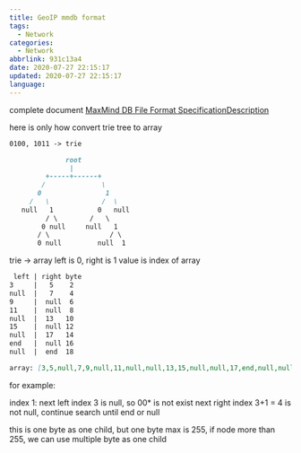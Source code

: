 ```yaml
---
title: GeoIP mmdb format
tags:
  - Network
categories:
  - Network
abbrlink: 931c13a4
date: 2020-07-27 22:15:17
updated: 2020-07-27 22:15:17
language:
---
```


complete document [MaxMind DB File Format SpecificationDescription](https://maxmind.github.io/MaxMind-DB/)

here is only how convert trie tree to array

```md
0100, 1011 -> trie

              root
               |
         +-----+------+
        /              \
       0                1
     /   \             /  \
   null   1           0   null
         / \        /   \
        0 null     null   1
       / \               / \
       0 null         null  1
```

trie -> array
left is 0, right is 1
value is index of array<!--more-->

``` md
 left | right byte
3     |   5    2
null  |   7    4
9     |  null  6
11    |  null  8
null  |  13   10
15    |  null 12
null  |  17   14
end   |  null 16
null  |  end  18

array: [3,5,null,7,9,null,11,null,null,13,15,null,null,17,end,null,null,end]
```

for example:

index 1:
 next left index 3 is null, so 00* is not exist
 next right index 3+1 = 4 is not null, continue search until end or null

this is one byte as one child, but one byte max is 255, if node more than 255, we can use multiple byte as one child
